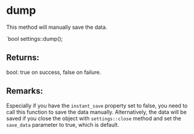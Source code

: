 # dump
This method will manually save the data.

`bool settings::dump();

## Returns:
bool: true on success, false on failure.

## Remarks:
Especially if you have the `instant_save` property set to false, you need to call this function to save the data manually. Alternatively, the data will be saved if you close the object with `settings::close` method and set the `save_data` parameter to true, which is default.
